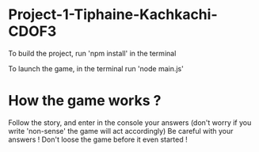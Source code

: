 # Project-1-Tiphaine-Kachkachi-CDOF3

To build the project, run 'npm install' in the terminal 

To launch the game, in the terminal run 'node main.js'  

# How the game works ?
Follow the story, and enter in the console your answers (don't worry if you write 'non-sense' the game will act accordingly)
Be careful with your answers ! Don't loose the game before it even started !
